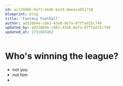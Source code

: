 ```yaml
---
id: ac1f4d66-0a73-4e4b-be24-0eeace051710
blueprint: blog
title: 'Fantasy Football'
author: ad32864e-c863-43e8-8e7a-87ffad15c749
updated_by: ad32864e-c863-43e8-8e7a-87ffad15c749
updated_at: 1731885462
---
```

# Who's winning the league?
- not you
- not him
-
